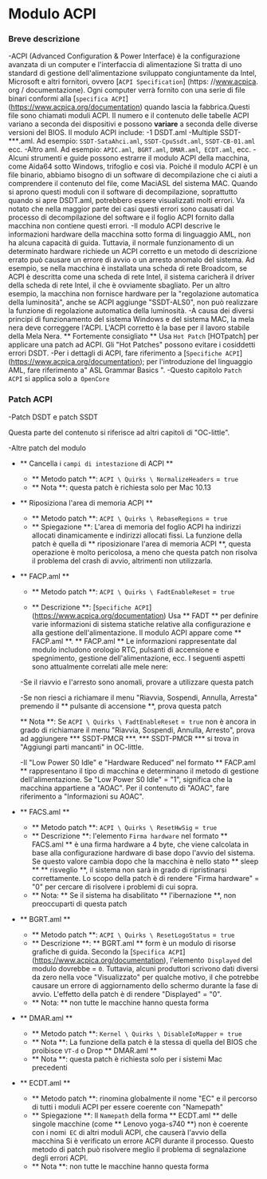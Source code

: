 # Modulo ACPI

### Breve descrizione

-ACPI (Advanced Configuration & Power Interface) è la configurazione avanzata di un computer e l'interfaccia di alimentazione Si tratta di uno standard di gestione dell'alimentazione sviluppato congiuntamente da Intel, Microsoft e altri fornitori, ovvero [`ACPI Specification`] (https: //www.acpica. org / documentazione). Ogni computer verrà fornito con una serie di file binari conformi alla [`specifica ACPI`] (https://www.acpica.org/documentation) quando lascia la fabbrica.Questi file sono chiamati moduli ACPI. Il numero e il contenuto delle tabelle ACPI variano a seconda dei dispositivi e possono **variare** a seconda delle diverse versioni del BIOS. Il modulo ACPI include:
  -1 DSDT.aml
  -Multiple SSDT-***.aml. Ad esempio: `SSDT-SataAhci.aml`, `SSDT-CpuSsdt.aml`, `SSDT-CB-01.aml` ecc.
  -Altro aml. Ad esempio: `APIC.aml`,` BGRT.aml`, `DMAR.aml`,` ECDT.aml`, ecc.
-Alcuni strumenti e guide possono estrarre il modulo ACPI della macchina, come Aida64 sotto Windows, trifoglio e così via. Poiché il modulo ACPI è un file binario, abbiamo bisogno di un software di decompilazione che ci aiuti a comprendere il contenuto del file, come MaciASL del sistema MAC. Quando si aprono questi moduli con il software di decompilazione, soprattutto quando si apre DSDT.aml, potrebbero essere visualizzati molti errori. Va notato che nella maggior parte dei casi questi errori sono causati dal processo di decompilazione del software e il foglio ACPI fornito dalla macchina non contiene questi errori.
-Il modulo ACPI descrive le informazioni hardware della macchina sotto forma di linguaggio AML, non ha alcuna capacità di guida. Tuttavia, il normale funzionamento di un determinato hardware richiede un ACPI corretto e un metodo di descrizione errato può causare un errore di avvio o un arresto anomalo del sistema. Ad esempio, se nella macchina è installata una scheda di rete Broadcom, se ACPI è descritta come una scheda di rete Intel, il sistema caricherà il driver della scheda di rete Intel, il che è ovviamente sbagliato. Per un altro esempio, la macchina non fornisce hardware per la "regolazione automatica della luminosità", anche se ACPI aggiunge "SSDT-ALS0", non può realizzare la funzione di regolazione automatica della luminosità.
-A causa dei diversi principi di funzionamento del sistema Windows e del sistema MAC, la mela nera deve correggere l'ACPI. L'ACPI corretto è la base per il lavoro stabile della Mela Nera. ** Fortemente consigliato ** Usa `Hot Patch` [HOTpatch] per applicare una patch ad ACPI. Gli "Hot Patches" possono evitare i cosiddetti errori DSDT.
-Per i dettagli di ACPI, fare riferimento a [`Specifiche ACPI`] (https://www.acpica.org/documentation); per l'introduzione del linguaggio AML, fare riferimento a" ASL Grammar Basics ".
-Questo capitolo `Patch ACPI` si applica solo a` OpenCore`

### Patch ACPI

-Patch DSDT e patch SSDT

  Questa parte del contenuto si riferisce ad altri capitoli di "OC-little".

-Altre patch del modulo

  - ** Cancella i `campi di intestazione` di ACPI **
    - ** Metodo patch **: `ACPI \ Quirks \ NormalizeHeaders` =` true`
    - ** Nota **: questa patch è richiesta solo per Mac 10.13
  - ** Riposiziona l'area di memoria ACPI **
    - ** Metodo patch **: `ACPI \ Quirks \ RebaseRegions` =` true`
    - ** Spiegazione **: L'area di memoria del foglio ACPI ha indirizzi allocati dinamicamente e indirizzi allocati fissi. La funzione della patch è quella di ** riposizionare l'area di memoria ACPI **, questa operazione è molto pericolosa, a meno che questa patch non risolva il problema del crash di avvio, altrimenti non utilizzarla.
  - ** FACP.aml **
    
    - ** Metodo patch **: `ACPI \ Quirks \ FadtEnableReset` =` true`
    
    - ** Descrizione **: [`Specifiche ACPI`] (https://www.acpica.org/documentation) Usa ** FADT ** per definire varie informazioni di sistema statiche relative alla configurazione e alla gestione dell'alimentazione. Il modulo ACPI appare come ** FACP.aml **. ** FACP.aml ** Le informazioni rappresentate dal modulo includono orologio RTC, pulsanti di accensione e spegnimento, gestione dell'alimentazione, ecc. I seguenti aspetti sono attualmente correlati alle mele nere:
    
    -Se il riavvio e l'arresto sono anomali, provare a utilizzare questa patch
      
    -Se non riesci a richiamare il menu "Riavvia, Sospendi, Annulla, Arresta" premendo il ** pulsante di accensione **, prova questa patch
      
      ** Nota **: Se `ACPI \ Quirks \ FadtEnableReset` =` true` non è ancora in grado di richiamare il menu "Riavvia, Sospendi, Annulla, Arresto", prova ad aggiungere *** SSDT-PMCR ***. *** SSDT-PMCR *** si trova in "Aggiungi parti mancanti" in OC-little.
      
    -Il "Low Power S0 Idle" e "Hardware Reduced" nel formato ** FACP.aml ** rappresentano il tipo di macchina e determinano il metodo di gestione dell'alimentazione. Se "Low Power S0 Idle" = "1", significa che la macchina appartiene a "AOAC". Per il contenuto di "AOAC", fare riferimento a "Informazioni su AOAC".
    
  - ** FACS.aml **
    - ** Metodo patch **: `ACPI \ Quirks \ ResetHwSig` =` true`
    - ** Descrizione **: l'elemento `Firma hardware` nel formato ** FACS.aml ** è una firma hardware a 4 byte, che viene calcolata in base alla configurazione hardware di base dopo l'avvio del sistema. Se questo valore cambia dopo che la macchina è nello stato ** sleep ** ** risveglio **, il sistema non sarà in grado di ripristinarsi correttamente. Lo scopo della patch è di rendere "Firma hardware" = "0" per cercare di risolvere i problemi di cui sopra.
    - ** Nota: ** Se il sistema ha disabilitato ** l'ibernazione **, non preoccuparti di questa patch
  - ** BGRT.aml **
    - ** Metodo patch **: `ACPI \ Quirks \ ResetLogoStatus` =` true`
    - ** Descrizione **: ** BGRT.aml ** form è un modulo di risorse grafiche di guida. Secondo la [`Specifica ACPI`] (https://www.acpica.org/documentation), l'elemento` Displayed` del modulo dovrebbe = `0`. Tuttavia, alcuni produttori scrivono dati diversi da zero nella voce "Visualizzato" per qualche motivo, il che potrebbe causare un errore di aggiornamento dello schermo durante la fase di avvio. L'effetto della patch è di rendere "Displayed" = "0".
    - ** Nota: ** non tutte le macchine hanno questa forma
  - ** DMAR.aml **
    - ** Metodo patch **: `Kernel \ Quirks \ DisableIoMapper` =` true`
    - ** Nota **: La funzione della patch è la stessa di quella del BIOS che proibisce `VT-d` o Drop ** DMAR.aml **
    - ** Nota **: questa patch è richiesta solo per i sistemi Mac precedenti
  - ** ECDT.aml **
    
    - ** Metodo patch **: rinomina globalmente il nome "EC" e il percorso di tutti i moduli ACPI per essere coerente con "Namepath"
    - ** Spiegazione **: Il `Namepath` della forma ** ECDT.aml ** delle singole macchine (come ** Lenovo yoga-s740 **) non è coerente con i nomi` EC` di altri moduli ACPI, che causerà l'avvio della macchina Si è verificato un errore ACPI durante il processo. Questo metodo di patch può risolvere meglio il problema di segnalazione degli errori ACPI.
    - ** Nota **: non tutte le macchine hanno questa forma
